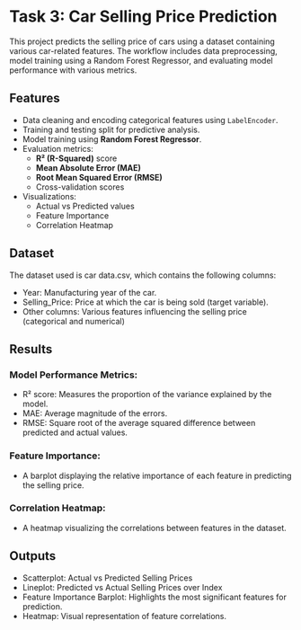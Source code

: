 
# Task 3: Car Selling Price Prediction

This project predicts the selling price of cars using a dataset containing various car-related features. The workflow includes data preprocessing, model training using a Random Forest Regressor, and evaluating model performance with various metrics.

## Features
- Data cleaning and encoding categorical features using `LabelEncoder`.
- Training and testing split for predictive analysis.
- Model training using **Random Forest Regressor**.
- Evaluation metrics:
  - **R² (R-Squared)** score
  - **Mean Absolute Error (MAE)**
  - **Root Mean Squared Error (RMSE)**
  - Cross-validation scores
- Visualizations:
  - Actual vs Predicted values
  - Feature Importance
  - Correlation Heatmap

## Dataset
The dataset used is car data.csv, which contains the following columns:

- Year: Manufacturing year of the car.
- Selling_Price: Price at which the car is being sold (target variable).
- Other columns: Various features influencing the selling price (categorical and numerical)

## Results
### Model Performance Metrics:
- R² score: Measures the proportion of the variance explained by the model.
- MAE: Average magnitude of the errors.
- RMSE: Square root of the average squared difference between predicted and actual values.
### Feature Importance:
- A barplot displaying the relative importance of each feature in predicting the selling price.
### Correlation Heatmap:
- A heatmap visualizing the correlations between features in the dataset.

## Outputs
- Scatterplot: Actual vs Predicted Selling Prices
- Lineplot: Predicted vs Actual Selling Prices over Index
- Feature Importance Barplot: Highlights the most significant features for prediction.
- Heatmap: Visual representation of feature correlations.
